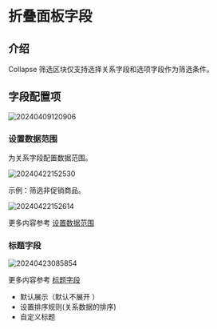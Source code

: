 # 折叠面板字段

## 介绍

Collapse 筛选区块仅支持选择关系字段和选项字段作为筛选条件。

## 字段配置项

![20240409120906](https://nocobase-docs.oss-cn-beijing.aliyuncs.com/20240409120906.png)

### 设置数据范围

为关系字段配置数据范围。

![20240422152530](https://nocobase-docs.oss-cn-beijing.aliyuncs.com/20240422152530.png)

示例：筛选非促销商品。

![20240422152614](https://nocobase-docs.oss-cn-beijing.aliyuncs.com/20240422152614.png)

更多内容参考 [设置数据范围](/handbook/ui/fields/field-settings/data-scope)

### 标题字段

![20240423085854](https://nocobase-docs.oss-cn-beijing.aliyuncs.com/20240423085854.png)

更多内容参考 [标题字段](/handbook/ui/fields/field-settings/title-field)

- 默认展示（默认不展开 ）
- 设置排序规则(关系数据的排序)
- 自定义标题
